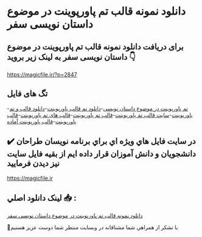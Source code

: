 # دانلود نمونه قالب تم پاورپوینت در موضوع داستان نویسی سفر

## برای دریافت دانلود نمونه قالب تم پاورپوینت در موضوع داستان نویسی سفر به لینک زیر بروید 👇

https://magicfile.ir/?p=2847

## تگ های فایل

-[تم پاورپوینت در موضوع داستان نویسی](https://magicfile.ir/product/%d9%86%d9%85%d9%88%d9%86%d9%87-%d9%82%d8%a7%d9%84%d8%a8-%d8%aa%d9%85-%d9%be%d8%a7%d9%88%d8%b1%d9%be%d9%88%db%8c%d9%86%d8%aa-%d8%af%d8%b1-%d9%85%d9%88%d8%b6%d9%88%d8%b9-%d8%af%d8%a7%d8%b3%d8%aa%d8%a7%d9%86-%d9%86%d9%88%db%8c%d8%b3%db%8c-%d8%b3%d9%81%d8%b1/)-[دانلود تم قالب پاورپوینت](https://magicfile.ir/product/%d9%86%d9%85%d9%88%d9%86%d9%87-%d9%82%d8%a7%d9%84%d8%a8-%d8%aa%d9%85-%d9%be%d8%a7%d9%88%d8%b1%d9%be%d9%88%db%8c%d9%86%d8%aa-%d8%af%d8%b1-%d9%85%d9%88%d8%b6%d9%88%d8%b9-%d8%af%d8%a7%d8%b3%d8%aa%d8%a7%d9%86-%d9%86%d9%88%db%8c%d8%b3%db%8c-%d8%b3%d9%81%d8%b1/)-[دانلود قالب و تم پاورپوینت](https://magicfile.ir/product/%d9%86%d9%85%d9%88%d9%86%d9%87-%d9%82%d8%a7%d9%84%d8%a8-%d8%aa%d9%85-%d9%be%d8%a7%d9%88%d8%b1%d9%be%d9%88%db%8c%d9%86%d8%aa-%d8%af%d8%b1-%d9%85%d9%88%d8%b6%d9%88%d8%b9-%d8%af%d8%a7%d8%b3%d8%aa%d8%a7%d9%86-%d9%86%d9%88%db%8c%d8%b3%db%8c-%d8%b3%d9%81%d8%b1/)-[سایت قالب تم پاورپوینت](https://magicfile.ir/product/%d9%86%d9%85%d9%88%d9%86%d9%87-%d9%82%d8%a7%d9%84%d8%a8-%d8%aa%d9%85-%d9%be%d8%a7%d9%88%d8%b1%d9%be%d9%88%db%8c%d9%86%d8%aa-%d8%af%d8%b1-%d9%85%d9%88%d8%b6%d9%88%d8%b9-%d8%af%d8%a7%d8%b3%d8%aa%d8%a7%d9%86-%d9%86%d9%88%db%8c%d8%b3%db%8c-%d8%b3%d9%81%d8%b1/)-[قالب تم پاورپوینت](https://magicfile.ir/product/%d9%86%d9%85%d9%88%d9%86%d9%87-%d9%82%d8%a7%d9%84%d8%a8-%d8%aa%d9%85-%d9%be%d8%a7%d9%88%d8%b1%d9%be%d9%88%db%8c%d9%86%d8%aa-%d8%af%d8%b1-%d9%85%d9%88%d8%b6%d9%88%d8%b9-%d8%af%d8%a7%d8%b3%d8%aa%d8%a7%d9%86-%d9%86%d9%88%db%8c%d8%b3%db%8c-%d8%b3%d9%81%d8%b1/)-[قالب های تم پاورپوینت](https://magicfile.ir/product/%d9%86%d9%85%d9%88%d9%86%d9%87-%d9%82%d8%a7%d9%84%d8%a8-%d8%aa%d9%85-%d9%be%d8%a7%d9%88%d8%b1%d9%be%d9%88%db%8c%d9%86%d8%aa-%d8%af%d8%b1-%d9%85%d9%88%d8%b6%d9%88%d8%b9-%d8%af%d8%a7%d8%b3%d8%aa%d8%a7%d9%86-%d9%86%d9%88%db%8c%d8%b3%db%8c-%d8%b3%d9%81%d8%b1/)-[قالب پاورپوینت](https://magicfile.ir/product/%d9%86%d9%85%d9%88%d9%86%d9%87-%d9%82%d8%a7%d9%84%d8%a8-%d8%aa%d9%85-%d9%be%d8%a7%d9%88%d8%b1%d9%be%d9%88%db%8c%d9%86%d8%aa-%d8%af%d8%b1-%d9%85%d9%88%d8%b6%d9%88%d8%b9-%d8%af%d8%a7%d8%b3%d8%aa%d8%a7%d9%86-%d9%86%d9%88%db%8c%d8%b3%db%8c-%d8%b3%d9%81%d8%b1/)-[قالب پاورپوینت آماده](https://magicfile.ir/product/%d9%86%d9%85%d9%88%d9%86%d9%87-%d9%82%d8%a7%d9%84%d8%a8-%d8%aa%d9%85-%d9%be%d8%a7%d9%88%d8%b1%d9%be%d9%88%db%8c%d9%86%d8%aa-%d8%af%d8%b1-%d9%85%d9%88%d8%b6%d9%88%d8%b9-%d8%af%d8%a7%d8%b3%d8%aa%d8%a7%d9%86-%d9%86%d9%88%db%8c%d8%b3%db%8c-%d8%b3%d9%81%d8%b1/)

## ✔️ در سايت فايل هاي ويژه اي براي برنامه نويسان طراحان دانشجويان و دانش آموزان قرار داده ايم از بقيه فايل سايت نيز ديدن فرماييد

https://magicfile.ir


## لينک دانلود اصلي 📥 :

[دانلود نمونه قالب تم پاورپوینت در موضوع داستان نویسی سفر](https://magicfile.ir/product/%d9%86%d9%85%d9%88%d9%86%d9%87-%d9%82%d8%a7%d9%84%d8%a8-%d8%aa%d9%85-%d9%be%d8%a7%d9%88%d8%b1%d9%be%d9%88%db%8c%d9%86%d8%aa-%d8%af%d8%b1-%d9%85%d9%88%d8%b6%d9%88%d8%b9-%d8%af%d8%a7%d8%b3%d8%aa%d8%a7%d9%86-%d9%86%d9%88%db%8c%d8%b3%db%8c-%d8%b3%d9%81%d8%b1/) 


🙏با تشکر از همراهي شما مشتاقانه در وبسایت منتظر شما دوست عزیز هستیم

